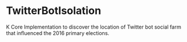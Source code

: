 # TwitterBotIsolation
K Core Implementation to discover the location of Twitter bot social farm that influenced the 2016 primary elections.
